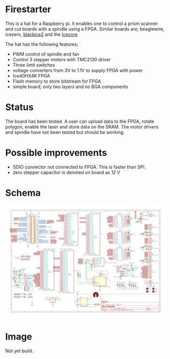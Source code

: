 # Firestarter
This is a hat for a Raspberry pi. It enables one to control a prism scanner and cut boards with a spindle using a FPGA.
Similar boards are; beaglewire, icezero, [blackice2](https://github.com/mystorm-org/BlackIce-II)
and the [Icecore](https://github.com/folknology/IceCore)


The hat has the following features;
 - PWM control of spindle and fan
 - Control 3 stepper motors with TMC2130 driver
 - Three limit switches
 - voltage converters from 3V to 1.1V to supply FPGA with power
 - Ice40HX4K FPGA
 - Flash memory to store bitstream for FPGA
 - simple board; only two layers and no BGA components
 
# Status
The board has been tested. A user can upload data to the FPGA, rotate polygon, enable the laser and store data on the SRAM.
The motor drivers and spindle have not been tested but should be working.
 
# Possible improvements
- SDIO connector not connected to FPGA. This is faster than SPI.
- zero stepper capacitor is denoted on board as 12 V

# Schema
![](./images/pihat_schema.svg)


# Image
Not yet build.
